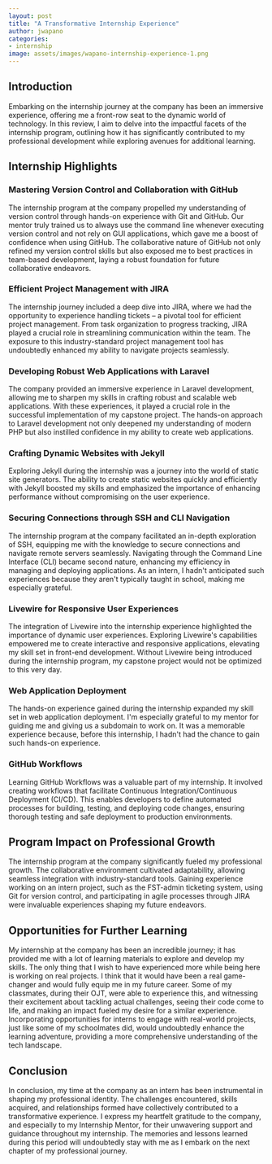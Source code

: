 ```yaml
---
layout: post
title: "A Transformative Internship Experience"
author: jwapano
categories: 
- internship
image: assets/images/wapano-internship-experience-1.png
---
```


## Introduction
Embarking on the internship journey at the company has been an immersive experience, offering me a front-row seat to the dynamic world of technology. In this review, I aim to delve into the impactful facets of the internship program, outlining how it has significantly contributed to my professional development while exploring avenues for additional learning.

## Internship Highlights

### Mastering Version Control and Collaboration with GitHub
The internship program at the company propelled my understanding of version control through hands-on experience with Git and GitHub. Our mentor truly trained us to always use the command line whenever executing version control and not rely on GUI applications, which gave me a boost of confidence when using GitHub. The collaborative nature of GitHub not only refined my version control skills but also exposed me to best practices in team-based development, laying a robust foundation for future collaborative endeavors.

### Efficient Project Management with JIRA
The internship journey included a deep dive into JIRA, where we had the opportunity to experience handling tickets – a pivotal tool for efficient project management. From task organization to progress tracking, JIRA played a crucial role in streamlining communication within the team. The exposure to this industry-standard project management tool has undoubtedly enhanced my ability to navigate projects seamlessly.

### Developing Robust Web Applications with Laravel
The company provided an immersive experience in Laravel development, allowing me to sharpen my skills in crafting robust and scalable web applications. With these experiences, it played a crucial role in the successful implementation of my capstone project. The hands-on approach to Laravel development not only deepened my understanding of modern PHP but also instilled confidence in my ability to create web applications.

### Crafting Dynamic Websites with Jekyll
Exploring Jekyll during the internship was a journey into the world of static site generators. The ability to create static websites quickly and efficiently with Jekyll boosted my skills and emphasized the importance of enhancing performance without compromising on the user experience.

### Securing Connections through SSH and CLI Navigation
The internship program at the company facilitated an in-depth exploration of SSH, equipping me with the knowledge to secure connections and navigate remote servers seamlessly. Navigating through the Command Line Interface (CLI) became second nature, enhancing my efficiency in managing and deploying applications. As an intern, I hadn't anticipated such experiences because they aren't typically taught in school, making me especially grateful.

### Livewire for Responsive User Experiences
The integration of Livewire into the internship experience highlighted the importance of dynamic user experiences. Exploring Livewire's capabilities empowered me to create interactive and responsive applications, elevating my skill set in front-end development. Without Livewire being introduced during the internship program, my capstone project would not be optimized to this very day.

### Web Application Deployment
The hands-on experience gained during the internship expanded my skill set in web application deployment. I'm especially grateful to my mentor for guiding me and giving us a subdomain to work on. It was a memorable experience because, before this internship, I hadn't had the chance to gain such hands-on experience.

### GitHub Workflows
Learning GitHub Workflows was a valuable part of my internship. It involved creating workflows that facilitate Continuous Integration/Continuous Deployment (CI/CD). This enables developers to define automated processes for building, testing, and deploying code changes, ensuring thorough testing and safe deployment to production environments.

## Program Impact on Professional Growth
The internship program at the company significantly fueled my professional growth. The collaborative environment cultivated adaptability, allowing seamless integration with industry-standard tools. Gaining experience working on an intern project, such as the FST-admin ticketing system, using Git for version control, and participating in agile processes through JIRA were invaluable experiences shaping my future endeavors.

## Opportunities for Further Learning
My internship at the company has been an incredible journey; it has provided me with a lot of learning materials to explore and develop my skills. The only thing that I wish to have experienced more while being here is working on real projects. I think that it would have been a real game-changer and would fully equip me in my future career. Some of my classmates, during their OJT, were able to experience this, and witnessing their excitement about tackling actual challenges, seeing their code come to life, and making an impact fueled my desire for a similar experience. Incorporating opportunities for interns to engage with real-world projects, just like some of my schoolmates did, would undoubtedly enhance the learning adventure, providing a more comprehensive understanding of the tech landscape.

## Conclusion
In conclusion, my time at the company as an intern has been instrumental in shaping my professional identity. The challenges encountered, skills acquired, and relationships formed have collectively contributed to a transformative experience. I express my heartfelt gratitude to the company, and especially to my Internship Mentor, for their unwavering support and guidance throughout my internship. The memories and lessons learned during this period will undoubtedly stay with me as I embark on the next chapter of my professional journey.
